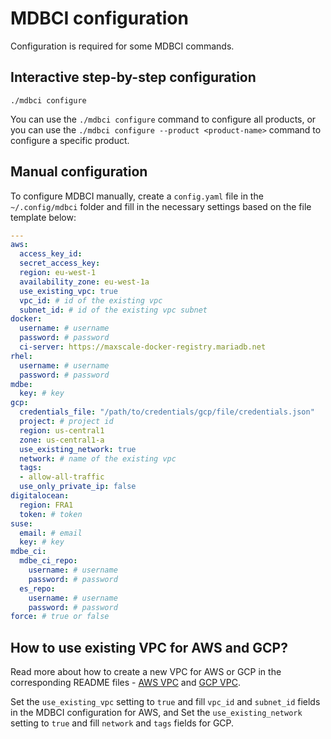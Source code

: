 # MDBCI configuration

Configuration is required for some MDBCI commands.

## Interactive step-by-step configuration

```
./mdbci configure
```

You can use the `./mdbci configure` command to configure all products, or you can use
the `./mdbci configure --product <product-name>` command to configure a specific product.

## Manual configuration

To configure MDBCI manually, create a `config.yaml` file in the `~/.config/mdbci` folder and fill
in the necessary settings based on the file template below:

```yaml
---
aws:
  access_key_id:
  secret_access_key:
  region: eu-west-1
  availability_zone: eu-west-1a
  use_existing_vpc: true
  vpc_id: # id of the existing vpc
  subnet_id: # id of the existing vpc subnet
docker:
  username: # username
  password: # password
  ci-server: https://maxscale-docker-registry.mariadb.net
rhel:
  username: # username
  password: # password
mdbe:
  key: # key
gcp:
  credentials_file: "/path/to/credentials/gcp/file/credentials.json"
  project: # project id
  region: us-central1
  zone: us-central1-a
  use_existing_network: true
  network: # name of the existing vpc
  tags:
  - allow-all-traffic
  use_only_private_ip: false
digitalocean:
  region: FRA1
  token: # token
suse:
  email: # email
  key: # key
mdbe_ci:
  mdbe_ci_repo:
    username: # username
    password: # password
  es_repo:
    username: # username
    password: # password
force: # true or false
```

## How to use existing VPC for AWS and GCP?

Read more about how to create a new VPC for AWS or GCP in the corresponding
README files - [AWS VPC](../../scripts/aws/vpc/README.md) and [GCP VPC](../../scripts/gcp/vpc/README.md).

Set the `use_existing_vpc` setting to `true` and fill `vpc_id` and `subnet_id` fields in the MDBCI configuration for AWS,
and Set the `use_existing_network` setting to `true` and fill `network` and `tags` fields for GCP.
